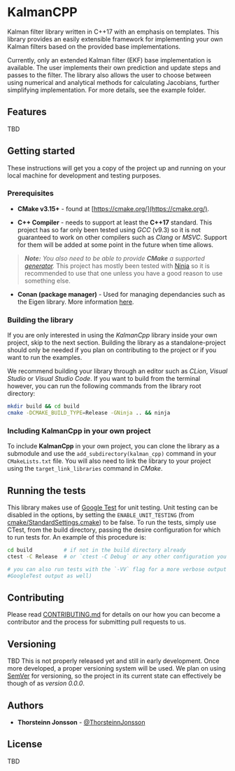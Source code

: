 <!-- [![Actions Status](https://github.com/filipdutescu/modern-cpp-template/workflows/MacOS/badge.svg)](https://github.com/filipdutescu/modern-cpp-template/actions)
[![Actions Status](https://github.com/filipdutescu/modern-cpp-template/workflows/Windows/badge.svg)](https://github.com/filipdutescu/modern-cpp-template/actions)
[![Actions Status](https://github.com/filipdutescu/modern-cpp-template/workflows/Ubuntu/badge.svg)](https://github.com/filipdutescu/modern-cpp-template/actions)
[![codecov](https://codecov.io/gh/filipdutescu/modern-cpp-template/branch/master/graph/badge.svg)](https://codecov.io/gh/filipdutescu/modern-cpp-template)
[![GitHub release (latest by date)](https://img.shields.io/github/v/release/filipdutescu/modern-cpp-template)](https://github.com/filipdutescu/modern-cpp-template/releases) -->

# KalmanCPP

Kalman filter library written in C++17 with an emphasis on templates. This library provides an easily extensible framework for implementing your own Kalman filters based on the provided base implementations.

Currently, only an extended Kalman filter (EKF) base implementation is available. The user implements their own prediction and update steps and passes to the filter. The library also allows the user to choose between using numerical and analytical methods for calculating Jacobians, further simplifying implementation. For more details, see the example folder.


## Features
TBD


## Getting started

These instructions will get you a copy of the project up and running on your local
machine for development and testing purposes.

### Prerequisites

* **CMake v3.15+** - found at [https://cmake.org/](https://cmake.org/).

* **C++ Compiler** - needs to support at least the **C++17** standard. 
    This project has so far only been tested using *GCC* (v9.3) so it is not guaranteed to 
    work on other compilers such as *Clang* or *MSVC*. Support for them will be added at some
    point in the future when time allows.

> ***Note:*** *You also need to be able to provide ***CMake*** a supported [generator](https://cmake.org/cmake/help/latest/manual/cmake-generators.7.html).*
   This project has mostly been tested with [Ninja](https://cmake.org/cmake/help/latest/generator/Ninja.html) so it is recommended to use that one
   unless you have a good reason to use something else.

* **Conan (package manager)** - Used for managing dependancies such as the Eigen library. More information [here](https://conan.io/).

### Building the library
If you are only interested in using the *KalmanCpp* library inside your own project, skip to the next section.
Building the library as a standalone-project should only be needed if you plan on contributing to the project or
if you want to run the examples.

We recommend building your library through an editor such as *CLion*, *Visual Studio* or *Visual Studio Code*.
If you want to build from the terminal however, you can run the following commands from the library root directory:

```bash
mkdir build && cd build
cmake -DCMAKE_BUILD_TYPE=Release -GNinja .. && ninja
```

### Including KalmanCpp in your own project
To include **KalmanCpp** in your own project, you can clone the library as a submodule and use the 
`add_subdirectory(kalman_cpp)` command in your `CMakeLists.txt` file. You will also need to link the 
library to your project using the `target_link_libraries` command in *CMake*.


<!-- ## Generating the documentation

In order to generate documentation for the project, you need to configure the build
to use Doxygen. This is easily done, by modifying the workflow shown above as follows:

```bash
mkdir build/ && cd build/
cmake .. -D<project_name>_ENABLE_DOXYGEN=1 -DCMAKE_INSTALL_PREFIX=/absolute/path/to/custom/install/directory
cmake --build . --target doxygen-docs
```

> ***Note:*** *This will generate a `docs/` directory in the **project's root directory**.* -->

## Running the tests

This library makes use of [Google Test](https://github.com/google/googletest/) for unit 
testing. Unit testing can be disabled in the options, by setting the
`ENABLE_UNIT_TESTING` (from
[cmake/StandardSettings.cmake](cmake/StandardSettings.cmake)) to be false. To run
the tests, simply use CTest, from the build directory, passing the desire
configuration for which to run tests for. An example of this procedure is:

```bash
cd build          # if not in the build directory already
ctest -C Release  # or `ctest -C Debug` or any other configuration you wish to test

# you can also run tests with the `-VV` flag for a more verbose output (i.e.
#GoogleTest output as well)
```

<!-- ### End to end tests

If applicable, should be presented here.

### Coding style tests

If applicable, should be presented here. -->

## Contributing

Please read [CONTRIBUTING.md](CONTRIBUTING.md) for details on our how you can
become a contributor and the process for submitting pull requests to us.

## Versioning
TBD
This is not properly released yet and still in early development. Once more developed,
a proper versioning system will be used. We plan on using [SemVer](http://semver.org/)
for versioning, so the project in its current state can effectively be though of as
*version 0.0.0*.
<!-- This project makes use of [SemVer](http://semver.org/) for versioning. A list of
existing versions can be found in the
[project's releases](https://github.com/filipdutescu/modern-cpp-template/releases). -->

## Authors

* **Thorsteinn Jonsson** - [@ThorsteinnJonsson](https://github.com/ThorsteinnJonsson)

## License
TBD
<!-- This project is licensed under the [Unlicense](https://unlicense.org/) - see the
[LICENSE](LICENSE) file for details -->

